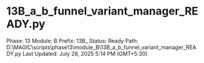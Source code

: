 # 13B_a_b_funnel_variant_manager_READY.py

Phase: 13
Module: B
Prefix: 13B_
Status: Ready
Path: D:\MAGIC\scripts\phase13\module_B\13B_a_b_funnel_variant_manager_READY.py
Last Updated: July 28, 2025 5:14 PM (GMT+5:30)